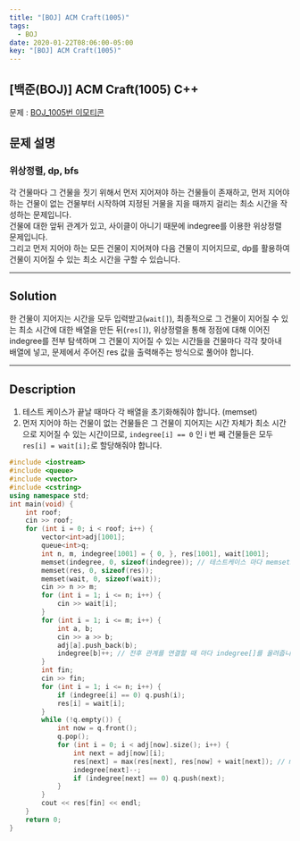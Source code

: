 ```yaml
---
title: "[BOJ] ACM Craft(1005)"
tags:
  - BOJ
date: 2020-01-22T08:06:00-05:00
key: "[BOJ] ACM Craft(1005)"
---
```


## [백준(BOJ)] ACM Craft(1005) C++

<!--more-->

문제 : [BOJ_1005번 이모티콘](https://www.acmicpc.net/problem/1005)

## 문제 설명

### 위상정렬, dp, bfs

각 건물마다 그 건물을 짓기 위해서 먼저 지어져야 하는 건물들이 존재하고, 먼저 지어야 하는 건물이 없는 건물부터 시작하여 지정된 거물을 지을 때까지 걸리는 최소 시간을 작성하는 문제입니다.<br> 건물에 대한 앞뒤 관계가 있고, 사이클이 아니기 때문에 indegree를 이용한 위상정렬 문제입니다.<br>
그리고 먼저 지어야 하는 모든 건물이 지어져야 다음 건물이 지어지므로, dp를 활용하여 건물이 지어질 수 있는 최소 시간을 구할 수 있습니다.<br>

---

## Solution

한 건물이 지어지는 시간을 모두 입력받고(`wait[]`), 최종적으로 그 건물이 지어질 수 있는 최소 시간에 대한 배열을 만든 뒤(`res[]`), 위상정렬을 통해 정점에 대해 이어진 indegree를 전부 탐색하며 그 건물이 지어질 수 있는 시간들을 건물마다 각각 찾아내 배열에 넣고, 문제에서 주어진 res 값을 출력해주는 방식으로 풀어야 합니다.

---

## Description

1. 테스트 케이스가 끝날 때마다 각 배열을 초기화해줘야 합니다. (memset)<br>
2. 먼저 지어야 하는 건물이 없는 건물들은 그 건물이 지어지는 시간 자체가 최소 시간으로 지어질 수 있는 시간이므로, `indegree[i] == 0` 인 i 번 째 건물들은 모두 `res[i] = wait[i];`로 할당해줘야 합니다.<br>

```cpp
#include <iostream>
#include <queue>
#include <vector>
#include <cstring>
using namespace std;
int main(void) {
	int roof;
	cin >> roof;
	for (int i = 0; i < roof; i++) {
		vector<int>adj[1001];
		queue<int>q;
		int n, m, indegree[1001] = { 0, }, res[1001], wait[1001];
		memset(indegree, 0, sizeof(indegree)); // 테스트케이스 마다 memset으로 초기화
		memset(res, 0, sizeof(res));
		memset(wait, 0, sizeof(wait));
		cin >> n >> m;
		for (int i = 1; i <= n; i++) {
			cin >> wait[i];
		}
		for (int i = 1; i <= m; i++) {
			int a, b;
			cin >> a >> b;
			adj[a].push_back(b);
			indegree[b]++; // 전후 관계를 연결할 때 마다 indegree[]를 올려줍니다.
		}
		int fin;
		cin >> fin;
		for (int i = 1; i <= n; i++) {
			if (indegree[i] == 0) q.push(i);
			res[i] = wait[i];
		}
		while (!q.empty()) {
			int now = q.front();
			q.pop();
			for (int i = 0; i < adj[now].size(); i++) {
				int next = adj[now][i];
				res[next] = max(res[next], res[now] + wait[next]); // max()를 이용해 모든 indegree를 확인해주고 그 중 최댓값을 res[i]에 할당합니다.
				indegree[next]--;
				if (indegree[next] == 0) q.push(next);
			}
		}
		cout << res[fin] << endl;
	}
	return 0;
}
```
